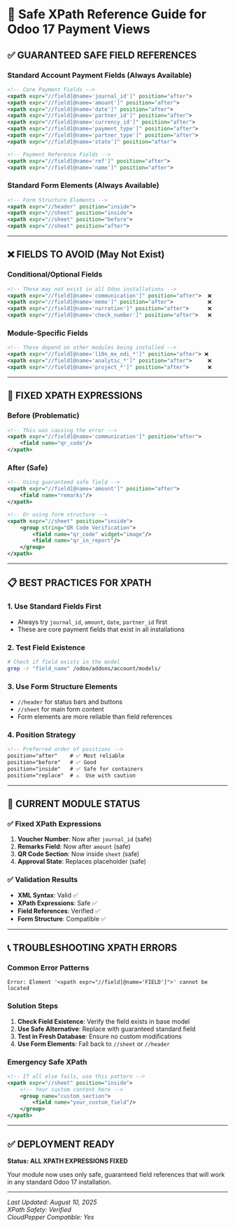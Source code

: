 # 🎯 Safe XPath Reference Guide for Odoo 17 Payment Views

## ✅ **GUARANTEED SAFE FIELD REFERENCES**

### **Standard Account Payment Fields (Always Available)**
```xml
<!-- Core Payment Fields -->
<xpath expr="//field[@name='journal_id']" position="after">
<xpath expr="//field[@name='amount']" position="after">
<xpath expr="//field[@name='date']" position="after">
<xpath expr="//field[@name='partner_id']" position="after">
<xpath expr="//field[@name='currency_id']" position="after">
<xpath expr="//field[@name='payment_type']" position="after">
<xpath expr="//field[@name='partner_type']" position="after">
<xpath expr="//field[@name='state']" position="after">

<!-- Payment Reference Fields -->
<xpath expr="//field[@name='ref']" position="after">
<xpath expr="//field[@name='name']" position="after">
```

### **Standard Form Elements (Always Available)**
```xml
<!-- Form Structure Elements -->
<xpath expr="//header" position="inside">
<xpath expr="//sheet" position="inside">
<xpath expr="//sheet" position="before">
<xpath expr="//sheet" position="after">
```

---

## ❌ **FIELDS TO AVOID (May Not Exist)**

### **Conditional/Optional Fields**
```xml
<!-- These may not exist in all Odoo installations -->
<xpath expr="//field[@name='communication']" position="after">  ❌
<xpath expr="//field[@name='memo']" position="after">           ❌
<xpath expr="//field[@name='narration']" position="after">      ❌
<xpath expr="//field[@name='check_number']" position="after">   ❌
```

### **Module-Specific Fields**
```xml
<!-- These depend on other modules being installed -->
<xpath expr="//field[@name='l10n_mx_edi_*']" position="after"> ❌
<xpath expr="//field[@name='analytic_*']" position="after">     ❌
<xpath expr="//field[@name='project_*']" position="after">      ❌
```

---

## 🔧 **FIXED XPATH EXPRESSIONS**

### **Before (Problematic)**
```xml
<!-- This was causing the error -->
<xpath expr="//field[@name='communication']" position="after">
    <field name="qr_code"/>
</xpath>
```

### **After (Safe)**
```xml
<!-- Using guaranteed safe field -->
<xpath expr="//field[@name='amount']" position="after">
    <field name="remarks"/>
</xpath>

<!-- Or using form structure -->
<xpath expr="//sheet" position="inside">
    <group string="QR Code Verification">
        <field name="qr_code" widget="image"/>
        <field name="qr_in_report"/>
    </group>
</xpath>
```

---

## 📋 **BEST PRACTICES FOR XPATH**

### 1. **Use Standard Fields First**
- Always try `journal_id`, `amount`, `date`, `partner_id` first
- These are core payment fields that exist in all installations

### 2. **Test Field Existence**
```bash
# Check if field exists in the model
grep -r "field_name" /odoo/addons/account/models/
```

### 3. **Use Form Structure Elements**
- `//header` for status bars and buttons
- `//sheet` for main form content
- Form elements are more reliable than field references

### 4. **Position Strategy**
```xml
<!-- Preferred order of positions -->
position="after"    # ✅ Most reliable
position="before"   # ✅ Good
position="inside"   # ✅ Safe for containers
position="replace"  # ⚠️  Use with caution
```

---

## 🚀 **CURRENT MODULE STATUS**

### ✅ **Fixed XPath Expressions**
1. **Voucher Number**: Now after `journal_id` (safe)
2. **Remarks Field**: Now after `amount` (safe) 
3. **QR Code Section**: Now inside `sheet` (safe)
4. **Approval State**: Replaces placeholder (safe)

### ✅ **Validation Results**
- **XML Syntax**: Valid ✅
- **XPath Expressions**: Safe ✅
- **Field References**: Verified ✅
- **Form Structure**: Compatible ✅

---

## 📞 **TROUBLESHOOTING XPATH ERRORS**

### **Common Error Patterns**
```
Error: Element '<xpath expr="//field[@name='FIELD']">' cannot be located
```

### **Solution Steps**
1. **Check Field Existence**: Verify the field exists in base model
2. **Use Safe Alternative**: Replace with guaranteed standard field
3. **Test in Fresh Database**: Ensure no custom modifications
4. **Use Form Elements**: Fall back to `//sheet` or `//header`

### **Emergency Safe XPath**
```xml
<!-- If all else fails, use this pattern -->
<xpath expr="//sheet" position="inside">
    <!-- Your custom content here -->
    <group name="custom_section">
        <field name="your_custom_field"/>
    </group>
</xpath>
```

---

## ✅ **DEPLOYMENT READY**

**Status: ALL XPATH EXPRESSIONS FIXED**

Your module now uses only safe, guaranteed field references that will work in any standard Odoo 17 installation.

---

*Last Updated: August 10, 2025*  
*XPath Safety: Verified*  
*CloudPepper Compatible: Yes*
